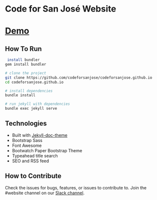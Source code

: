 # Code for San José Website
[Demo](http://www.codeforsanjose.com)
========================

## How To Run
```bash
 install bundler
gem install bundler

# clone the project
git clone https://github.com/codeforsanjose/codeforsanjose.github.io
cd codeforsanjose.github.io

# install dependencies
bundle install 

# run jekyll with dependencies
bundle exec jekyll serve
```

## Technologies
* Built with [Jekyll-doc-theme](https://github.com/aksakalli/jekyll-doc-theme)
* Bootstrap Sass
* Font Awesome
* Bootwatch Paper Bootstrap Theme
* Typeahead title search
* SEO and RSS feed

## How to Contribute
Check the issues for bugs, features, or issues to contribute to. Join the #website channel on our [Slack channel](https://slackin-c4sj.herokuapp.com/). 
